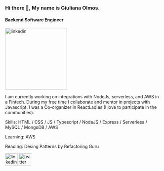 ### Hi there 👋, My name is Giuliana Olmos.
#### Backend Software Engineer

<img src='https://i.ibb.co/wg316p3/pi89ei6-B-400x400.jpg' alt='linkedin' height='200' >

I am currently working on integrations with NodeJs, serverless, and AWS in a Fintech.
During my free time I collaborate and mentor in projects with Javascript. 
I was a Co-organizer in ReactLadies (I love to participate in the communities).

Skills: HTML / CSS / JS / Typescript / NodeJS / Express / Serverless / MySQL / MongoDB / AWS

Learning: AWS

Reading: Desing Patterns by Refactoring Guru

[<img src='https://cdn.jsdelivr.net/npm/simple-icons@3.0.1/icons/linkedin.svg' alt='linkedin' height='40' >](https://www.linkedin.com/in/giulianaevangelinaolmos)  [<img src='https://cdn.jsdelivr.net/npm/simple-icons@3.0.1/icons/twitter.svg' alt='twitter' height='40'> ](https://twitter.com/GiulianaEOlmos)  

